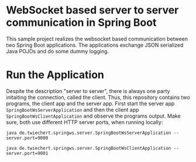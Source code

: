 # WebSocket based server to server communication in Spring Boot

This sample project realizes the websocket based communication between two Spring Boot applications.
The applications exchange JSON serialized Java POJOs and do some dummy logging.

# Run the Application

Despite the description "server to server", there is always one party initaiting the connection, called the client.
Thus, this repository contains two programs, the client app and the server app. First start the server app ``SpringBootWsServerApplication`` and then
the client app ``SpringBootWsClientApplication`` and observe the programs output. Make sure, both use different HTTP server ports, when running locally:

``java de.twiechert.springws.server.SpringBootWsServerApplication --server.port=9000``


``java de.twiechert.springws.server.SpringBootWsClientApplication --server.port=9001``



